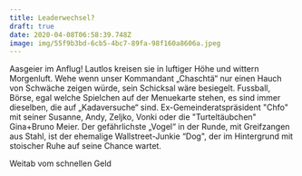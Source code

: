 ```yaml
---
title: Leaderwechsel?
draft: true
date: 2020-04-08T06:58:39.748Z
image: img/55f9b3bd-6cb5-4bc7-89fa-98f160a8606a.jpeg
---
```

Aasgeier im Anflug! Lautlos kreisen sie in luftiger Höhe und wittern Morgenluft. Wehe wenn unser Kommandant „Chaschtä“ nur einen Hauch von Schwäche zeigen würde, sein Schicksal wäre besiegelt. Fussball, Börse, egal welche Spielchen auf der Menuekarte stehen, es sind immer dieselben, die auf „Kadaversuche“ sind. Ex-Gemeinderatspräsident "Chfo" mit seiner Susanne, Andy, Zeljko, Vonki oder die "Turteltäubchen" Gina+Bruno Meier. Der gefährlichste „Vogel“ in der Runde, mit Greifzangen aus Stahl, ist der ehemalige Wallstreet-Junkie “Dog", der im Hintergrund mit stoischer Ruhe auf seine Chance wartet.

Weitab vom schnellen Geld